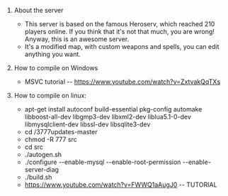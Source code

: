1. About the server
	* This server is based on the famous Heroserv, which reached 210 players online. If you think that it's not that much, you are wrong! Anyway, this is an awesome server.
	* It's a modified map, with custom weapons and spells, you can edit anything you want.

2. How to compile on Windows
	* MSVC tutorial -- https://www.youtube.com/watch?v=ZxtvakQqTXs

3. How to compile on linux:
	* apt-get install autoconf build-essential pkg-config automake libboost-all-dev libgmp3-dev libxml2-dev liblua5.1-0-dev libmysqlclient-dev libssl-dev libsqlite3-dev
	* cd /3777updates-master
	* chmod -R 777 src
	* cd src
	* ./autogen.sh
	* ./configure --enable-mysql --enable-root-permission --enable-server-diag
	* ./build.sh
	* https://www.youtube.com/watch?v=FWWQ1aAugJ0 -- TUTORIAL
